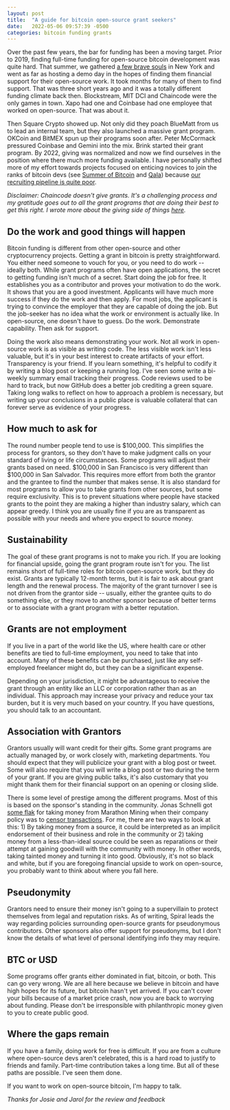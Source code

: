 ```yaml
---
layout: post
title:  "A guide for bitcoin open-source grant seekers"
date:   2022-05-06 09:57:39 -0500
categories: bitcoin funding grants
---
```


Over the past few years, the bar for funding has been a moving target. Prior to 2019, finding full-time funding for open-source bitcoin development was quite hard. That summer, we gathered [a few brave souls](https://residency.chaincode.com/) in New York and went as far as hosting a demo day in the hopes of finding them financial support for their open-source work. It took months for many of them to find support. That was three short years ago and it was a totally different funding climate back then. Blockstream, MIT DCI and Chaincode were the only games in town. Xapo had one and Coinbase had one employee that worked on open-source. That was about it.

Then Square Crypto showed up. Not only did they poach BlueMatt from us to lead an internal team, but they also launched a massive grant program. OKCoin and BitMEX spun up their programs soon after. Peter McCormack pressured Coinbase and Gemini into the mix. Brink started their grant program. By 2022, giving was normalized and now we find ourselves in the position where there much more funding available. I have personally shifted more of my effort towards projects focused on enticing novices to join the ranks of bitcoin devs (see [Summer of Bitcoin](http://summerofbitcoin.org/) and [Qala](https://qala.dev/)) because [our recruiting pipeline is quite poor](https://bitcointv.com/w/8dr4bWHB3HAjscqcM2nQR5).

_Disclaimer: Chaincode doesn't give grants. It's a challenging process and my gratitude goes out to all the grant programs that are doing their best to get this right. I wrote more about the giving side of things [here](/bitcoin/funding/funding-bitcoin-development/)._

## Do the work and good things will happen

Bitcoin funding is different from other open-source and other cryptocurrency projects. Getting a grant in bitcoin is pretty straightforward. You either need someone to vouch for you, or you need to do work -- ideally both. While grant programs often have open applications, the secret to getting funding isn't much of a secret. Start doing the job for free. It establishes you as a contributor and proves your motivation to do the work. It shows that you are a good investment. Applicants will have much more success if they do the work and then apply. For most jobs, the applicant is trying to convince the employer that they are capable of doing the job. But the job-seeker has no idea what the work or environment is actually like. In open-source, one doesn't have to guess. Do the work. Demonstrate capability. Then ask for support.

Doing the work also means demonstrating your work. Not all work in open-source work is as visible as writing code. The less visible work isn't less valuable, but it's in your best interest to create artifacts of your effort. Transparency is your friend. If you learn something, it's helpful to codify it by writing a blog post or keeping a running log. I've seen some write a bi-weekly summary email tracking their progress. Code reviews used to be hard to track, but now GitHub does a better job crediting a green square. Taking long walks to reflect on how to approach a problem is necessary, but writing up your conclusions in a public place is valuable collateral that can forever serve as evidence of your progress.

## How much to ask for

The round number people tend to use is $100,000. This simplifies the process for grantors, so they don't have to make judgment calls on your standard of living or life circumstances. Some programs will adjust their grants based on need. $100,000 in San Francisco is very different than $100,000 in San Salvador. This requires more effort from both the grantor and the grantee to find the number that makes sense. It is also standard for most programs to allow you to take grants from other sources, but some require exclusivity. This is to prevent situations where people have stacked grants to the point they are making a higher than industry salary, which can appear greedy. I think you are usually fine if you are as transparent as possible with your needs and where you expect to source money.

## Sustainability

The goal of these grant programs is not to make you rich. If you are looking for financial upside, going the grant program route isn't for you. The list remains short of full-time roles for bitcoin open-source work, but they do exist. Grants are typically 12-month terms, but it is fair to ask about grant length and the renewal process. The majority of the grant turnover I see is not driven from the grantor side -- usually, either the grantee quits to do something else, or they move to another sponsor because of better terms or to associate with a grant program with a better reputation.

## Grants are not employment

If you live in a part of the world like the US, where health care or other benefits are tied to full-time employment, you need to take that into account. Many of these benefits can be purchased, just like any self-employed freelancer might do, but they can be a significant expense.

Depending on your jurisdiction, it might be advantageous to receive the grant through an entity like an LLC or corporation rather than as an individual. This approach may increase your privacy and reduce your tax burden, but it is very much based on your country. If you have questions, you should talk to an accountant.

## Association with Grantors

Grantors usually will want credit for their gifts. Some grant programs are actually managed by, or work closely with, marketing departments. You should expect that they will publicize your grant with a blog post or tweet. Some will also require that you will write a blog post or two during the term of your grant. If you are giving public talks, it's also customary that you might thank them for their financial support on an opening or closing slide.

There is some level of prestige among the different programs. Most of this is based on the sponsor's standing in the community. Jonas Schnelli got [some flak](https://twitter.com/_jonasschnelli_/status/1360259171036332036) for taking money from Marathon Mining when their company policy was to [censor transactions](https://www.coindesk.com/tech/2021/05/07/marathon-miners-have-started-censoring-bitcoin-transactions-heres-what-that-means/). For me, there are two ways to look at this: 1) By taking money from a source, it could be interpreted as an implicit endorsement of their business and role in the community or 2) taking money from a less-than-ideal source could be seen as reparations or their attempt at gaining goodwill with the community with money. In other words, taking tainted money and turning it into good. Obviously, it's not so black and white, but if you are foregoing financial upside to work on open-source, you probably want to think about where you fall here.

## Pseudonymity

Grantors need to ensure their money isn't going to a supervillain to protect themselves from legal and reputation risks. As of writing, Spiral leads the way regarding policies surrounding open-source grants for pseudonymous contributors. Other sponsors also offer support for pseudonyms, but I don't know the details of what level of personal identifying info they may require.

## BTC or USD

Some programs offer grants either dominated in fiat, bitcoin, or both. This can go very wrong. We are all here because we believe in bitcoin and have high hopes for its future, but bitcoin hasn't yet arrived. If you can't cover your bills because of a market price crash, now you are back to worrying about funding. Please don't be irresponsible with philanthropic money given to you to create public good.

## Where the gaps remain

If you have a family, doing work for free is difficult. If you are from a culture where open-source devs aren't celebrated, this is a hard road to justify to friends and family. Part-time contribution takes a long time. But all of these paths are possible. I've seen them done.


If you want to work on open-source bitcoin, I'm happy to talk.


_Thanks for Josie and Jarol for the review and feedback_
